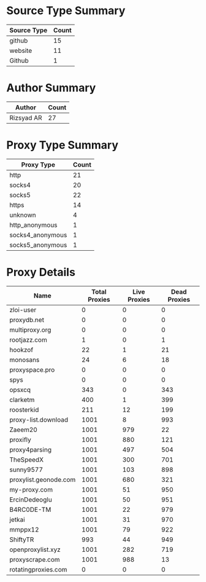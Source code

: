# Source Type Summary

| Source Type | Count |
|-------------|-------|
| github | 15 |
| website | 11 |
| Github | 1 |


# Author Summary

| Author | Count |
|--------|-------|
| Rizsyad AR | 27 |


# Proxy Type Summary

| Proxy Type | Count |
|------------|-------|
| http | 21 |
| socks4 | 20 |
| socks5 | 22 |
| https | 14 |
| unknown | 4 |
| http_anonymous | 1 |
| socks4_anonymous | 1 |
| socks5_anonymous | 1 |


# Proxy Details

| Name | Total Proxies | Live Proxies | Dead Proxies |
|------|---------------|--------------|---------------|
| zloi-user | 0 | 0 | 0 |
| proxydb.net | 0 | 0 | 0 |
| multiproxy.org | 0 | 0 | 0 |
| rootjazz.com | 1 | 0 | 1 |
| hookzof | 22 | 1 | 21 |
| monosans | 24 | 6 | 18 |
| proxyspace.pro | 0 | 0 | 0 |
| spys | 0 | 0 | 0 |
| opsxcq | 343 | 0 | 343 |
| clarketm | 400 | 1 | 399 |
| roosterkid | 211 | 12 | 199 |
| proxy-list.download | 1001 | 8 | 993 |
| Zaeem20 | 1001 | 979 | 22 |
| proxifly | 1001 | 880 | 121 |
| proxy4parsing | 1001 | 497 | 504 |
| TheSpeedX | 1001 | 300 | 701 |
| sunny9577 | 1001 | 103 | 898 |
| proxylist.geonode.com | 1001 | 680 | 321 |
| my-proxy.com | 1001 | 51 | 950 |
| ErcinDedeoglu | 1001 | 50 | 951 |
| B4RC0DE-TM | 1001 | 22 | 979 |
| jetkai | 1001 | 31 | 970 |
| mmppx12 | 1001 | 79 | 922 |
| ShiftyTR | 993 | 44 | 949 |
| openproxylist.xyz | 1001 | 282 | 719 |
| proxyscrape.com | 1001 | 988 | 13 |
| rotatingproxies.com | 0 | 0 | 0 |
